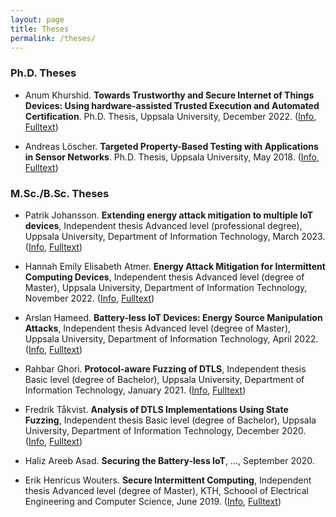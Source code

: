 ```yaml
---
layout: page
title: Theses
permalink: /theses/
---
```


### Ph.D. Theses

- Anum Khurshid. **Towards Trustworthy and Secure Internet of Things Devices: Using hardware-assisted Trusted Execution and Automated Certification**. Ph.D. Thesis, Uppsala University, December 2022. ([Info](https://www.diva-portal.org/smash/record.jsf?pid=diva2:1705967), [Fulltext](https://www.diva-portal.org/smash/get/diva2:1705967/FULLTEXT01.pdf))

- Andreas Löscher. **Targeted Property-Based Testing with Applications in Sensor Networks**. Ph.D. Thesis, Uppsala University, May 2018. ([Info](https://www.diva-portal.org/smash/record.jsf?pid=diva2:1195475), [Fulltext](https://www.diva-portal.org/smash/get/diva2:1195475/FULLTEXT01.pdf))

### M.Sc./B.Sc. Theses

- Patrik Johansson. **Extending energy attack mitigation to multiple IoT devices**, Independent thesis Advanced level (professional degree), Uppsala University, Department of Information Technology, March 2023. ([Info](http://www.diva-portal.org/smash/record.jsf?pid=diva2:1745790), [Fulltext](http://www.diva-portal.org/smash/get/diva2:1745790/FULLTEXT01.pdf))

- Hannah Emily Elisabeth Atmer. **Energy Attack Mitigation for Intermittent Computing Devices**, Independent thesis Advanced level (degree of Master), Uppsala University, Department of Information Technology, November 2022. ([Info](http://www.diva-portal.org/smash/record.jsf?pid=diva2:1710147), [Fulltext](http://www.diva-portal.org/smash/get/diva2:1710147/FULLTEXT01.pdf))

- Arslan Hameed. **Battery-less IoT Devices: Energy Source Manipulation Attacks**, Independent thesis Advanced level (degree of Master), Uppsala University, Department of Information Technology, April 2022. ([Info](http://www.diva-portal.org/smash/record.jsf?pid=diva2:1651573), [Fulltext](http://www.diva-portal.org/smash/get/diva2:1651573/FULLTEXT01.pdf))

- Rahbar Ghori. **Protocol-aware Fuzzing of DTLS**, Independent thesis Basic level (degree of Bachelor), Uppsala University, Department of Information Technology, January 2021. ([Info](http://www.diva-portal.org/smash/record.jsf?pid=diva2:1630907), [Fulltext](http://www.diva-portal.org/smash/get/diva2:1630907/FULLTEXT01.pdf))

- Fredrik Tåkvist. **Analysis of DTLS Implementations Using State Fuzzing**, Independent thesis Basic level (degree of Bachelor), Uppsala University, Department of Information Technology, December 2020. ([Info](http://www.diva-portal.org/smash/record.jsf?pid=diva2:1509544), [Fulltext](http://www.diva-portal.org/smash/get/diva2:1509544/FULLTEXT01.pdf))

- Haliz Areeb Asad. **Securing the Battery-less IoT**, ..., September 2020.

- Erik Henricus Wouters. **Secure Intermittent Computing**, Independent thesis Advanced level (degree of Master), KTH, Schoool of Electrical Engineering and Computer Science, June 2019. ([Info](http://www.diva-portal.org/smash/record.jsf?pid=diva2:1333932), [Fulltext](http://www.diva-portal.org/smash/get/diva2:1333932/FULLTEXT01.pdf))
